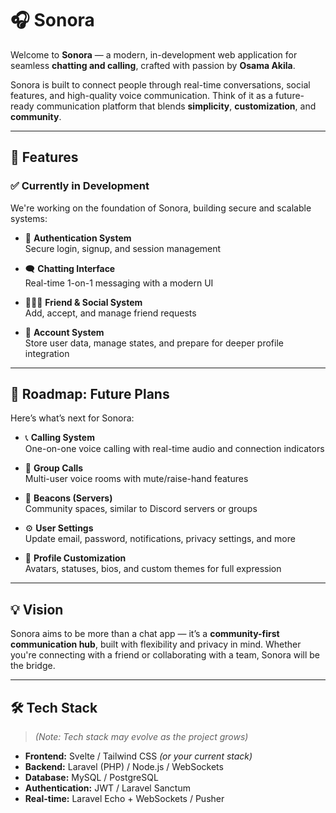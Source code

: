 # 🎧 Sonora

Welcome to **Sonora** — a modern, in-development web application for seamless **chatting and calling**, crafted with passion by **Osama Akila**.

Sonora is built to connect people through real-time conversations, social features, and high-quality voice communication. Think of it as a future-ready communication platform that blends **simplicity**, **customization**, and **community**.

---

## 🚀 Features

### ✅ Currently in Development

We're working on the foundation of Sonora, building secure and scalable systems:

- 🔐 **Authentication System**  
  Secure login, signup, and session management

- 🗨️ **Chatting Interface**  
  Real-time 1-on-1 messaging with a modern UI

- 🧑‍🤝‍🧑 **Friend & Social System**  
  Add, accept, and manage friend requests

- 👤 **Account System**  
  Store user data, manage states, and prepare for deeper profile integration

---

## 🧭 Roadmap: Future Plans

Here’s what’s next for Sonora:

- 📞 **Calling System**  
  One-on-one voice calling with real-time audio and connection indicators

- 👥 **Group Calls**  
  Multi-user voice rooms with mute/raise-hand features

- 🧭 **Beacons (Servers)**  
  Community spaces, similar to Discord servers or groups

- ⚙️ **User Settings**  
  Update email, password, notifications, privacy settings, and more

- 🎨 **Profile Customization**  
  Avatars, statuses, bios, and custom themes for full expression

---

## 💡 Vision

Sonora aims to be more than a chat app — it’s a **community-first communication hub**, built with flexibility and privacy in mind. Whether you're connecting with a friend or collaborating with a team, Sonora will be the bridge.

---

## 🛠️ Tech Stack

> _(Note: Tech stack may evolve as the project grows)_

- **Frontend:** Svelte / Tailwind CSS _(or your current stack)_
- **Backend:** Laravel (PHP) / Node.js / WebSockets
- **Database:** MySQL / PostgreSQL
- **Authentication:** JWT / Laravel Sanctum
- **Real-time:** Laravel Echo + WebSockets / Pusher
